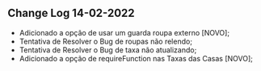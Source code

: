 ## Change Log 14-02-2022
+ Adicionado a opção de usar um guarda roupa externo [NOVO];
+ Tentativa de Resolver o Bug de roupas não relendo;
+ Tentativa de Resolver o Bug de taxa não atualizando;
+ Adicionado a opção de requireFunction nas Taxas das Casas [NOVO];
